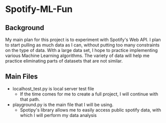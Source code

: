 # Spotify-ML-Fun

## Background

My main plan for this project is to experiment with Spotify's Web API. I plan to start pulling as much data as I can, without putting too many constraints on the type of data. With a large data set, I hope to practice implementing various Machine Learning algorithms. The variety of data will help me practice eliminating parts of datasets that are not similar.

## Main Files
* localhost_test.py is local server test file
	* If the time comes for me to create a full project, I will continue with that path.
* playground.py is the main file that I will be using.
	* Spotipy's library allows me to easily access public spotify data, with which I will perform my data analysis
